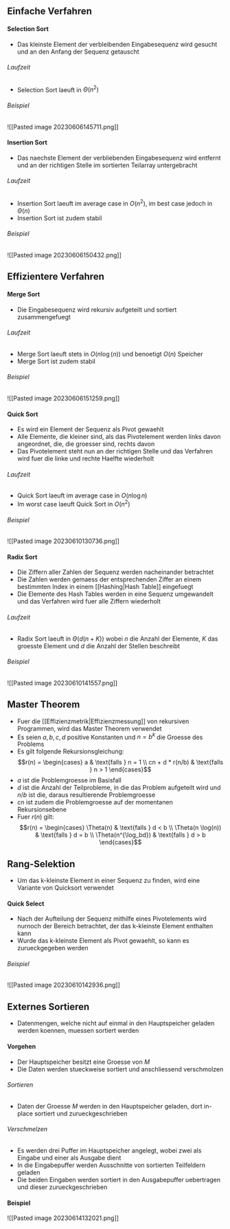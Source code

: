 ## Einfache Verfahren
#### Selection Sort
- Das kleinste Element der verbleibenden Eingabesequenz wird gesucht und an den Anfang der Sequenz getauscht
###### Laufzeit
- Selection Sort laeuft in $\Theta(n^2)$
###### Beispiel
![[Pasted image 20230606145711.png]]
#### Insertion Sort
- Das naechste Element der verbliebenden Eingabesequenz wird entfernt und an der richtigen Stelle im sortierten Teilarray untergebracht
###### Laufzeit
- Insertion Sort laeuft im average case in $O(n^2)$, im best case jedoch in $\Theta(n)$
- Insertion Sort ist zudem stabil
###### Beispiel
![[Pasted image 20230606150432.png]]
## Effizientere Verfahren
#### Merge Sort
- Die Eingabesequenz wird rekursiv aufgeteilt und sortiert zusammengefuegt
###### Laufzeit
- Merge Sort laeuft stets in $O(n\log(n))$ und benoetigt $O(n)$ Speicher
- Merge Sort ist zudem stabil
###### Beispiel
![[Pasted image 20230606151259.png]]
#### Quick Sort
- Es wird ein Element der Sequenz als Pivot gewaehlt
- Alle Elemente, die kleiner sind, als das Pivotelement werden links davon angeordnet, die, die groesser sind, rechts davon
- Das Pivotelement steht nun an der richtigen Stelle und das Verfahren wird fuer die linke und rechte Haelfte wiederholt
###### Laufzeit
- Quick Sort laeuft im average case in $O(n \log n)$
- Im worst case laeuft Quick Sort in $O(n^2)$
###### Beispiel
![[Pasted image 20230610130736.png]]
#### Radix Sort
- Die Ziffern aller Zahlen der Sequenz werden nacheinander betrachtet
- Die Zahlen werden gemaess der entsprechenden Ziffer an einem bestimmten Index in einem [[Hashing|Hash Table]] eingefuegt
- Die Elemente des Hash Tables werden in eine Sequenz umgewandelt und das Verfahren wird fuer alle Ziffern wiederholt
###### Laufzeit
- Radix Sort laeuft in $\Theta(d(n + K))$ wobei $n$ die Anzahl der Elemente, $K$ das groesste Element und $d$ die Anzahl der Stellen beschreibt
###### Beispiel
![[Pasted image 20230610141557.png]]
## Master Theorem
- Fuer die [[Effizienzmetrik|Effizienzmessung]] von rekursiven Programmen, wird das Master Theorem verwendet
- Es seien $a, b, c, d$ positive Konstanten und $n = b^k$ die Groesse des Problems
- Es gilt folgende Rekursionsgleichung:
$$r(n) = \begin{cases}
a & \text{falls } n = 1 \\
cn + d * r(n/b) & \text{falls } n > 1
\end{cases}$$
- $a$ ist die Problemgroesse im Basisfall
- $d$ ist die Anzahl der Teilprobleme, in die das Problem aufgeteilt wird und $n/b$ ist die, daraus resultierende Problemgroesse
- $cn$ ist zudem die Problemgroesse auf der momentanen Rekursionsebene
- Fuer $r(n)$ gilt:
$$r(n) = \begin{cases}
\Theta(n) & \text{falls } d < b \\
\Theta(n \log(n)) & \text{falls } d = b \\
\Theta(n^{\log_bd}) & \text{falls } d > b
\end{cases}$$
## Rang-Selektion
- Um das k-kleinste Element in einer Sequenz zu finden, wird eine Variante von Quicksort verwendet
#### Quick Select
- Nach der Aufteilung der Sequenz mithilfe eines Pivotelements wird nurnoch der Bereich betrachtet, der das k-kleinste Element enthalten kann
- Wurde das k-kleinste Element als Pivot gewaehlt, so kann es zurueckgegeben werden
###### Beispiel
![[Pasted image 20230610142936.png]]
## Externes Sortieren
- Datenmengen, welche nicht auf einmal in den Hauptspeicher geladen werden koennen, muessen sortiert werden
#### Vorgehen
- Der Hauptspeicher besitzt eine Groesse von $M$
- Die Daten werden stueckweise sortiert und anschliessend verschmolzen
###### Sortieren
- Daten der Groesse $M$ werden in den Hauptspeicher geladen, dort in-place sortiert und zurueckgeschrieben
###### Verschmelzen
- Es werden drei Puffer im Hauptspeicher angelegt, wobei zwei als Eingabe und einer als Ausgabe dient
- In die Eingabepuffer werden Ausschnitte von sortierten Teilfeldern geladen
- Die beiden Eingaben werden sortiert in den Ausgabepuffer uebertragen und dieser zurueckgeschrieben
#### Beispiel
![[Pasted image 20230614132021.png]]